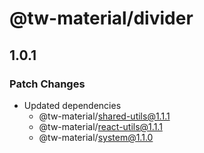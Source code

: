 # @tw-material/divider

## 1.0.1

### Patch Changes

- Updated dependencies
  - @tw-material/shared-utils@1.1.1
  - @tw-material/react-utils@1.1.1
  - @tw-material/system@1.1.0
